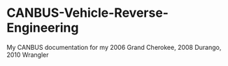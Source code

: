 # CANBUS-Vehicle-Reverse-Engineering
My CANBUS documentation for my 2006 Grand Cherokee, 2008 Durango, 2010 Wrangler
